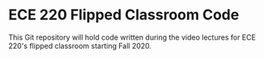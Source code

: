 # ECE 220 Flipped Classroom Code

This Git repository will hold code written during the video lectures for ECE 220's flipped classroom starting Fall 2020.
